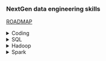
### NextGen data engineering skills
[ROADMAP](https://github.com/datastacktv/data-engineer-roadmap)

<details>
  <summary>Coding</summary>

[Git](./Coding/git.md)

[Bash](./Coding/bash.md)
</details>

<details>
  <summary>SQL</summary>

[SQL](./DataEngineering/sql/2-cents.md)
</details>

<details> 
 <summary>Hadoop</summary>

[Introduction](./DataEngineering/hadoop/intro.md)

</details>

<details>
  <summary>Spark</summary>

[Introduction](./DataEngineering/spark/intro.md)

[DataFrames and SparkSQL](./DataEngineering/spark/dataframe-and-spark-sql.md)

[Development and Runtime Environment Options](./DataEngineering/spark/dev-runtime-options.md)

[Monitoring and Tuning](./DataEngineering/spark/monitoring-tuning.md)

</details>
